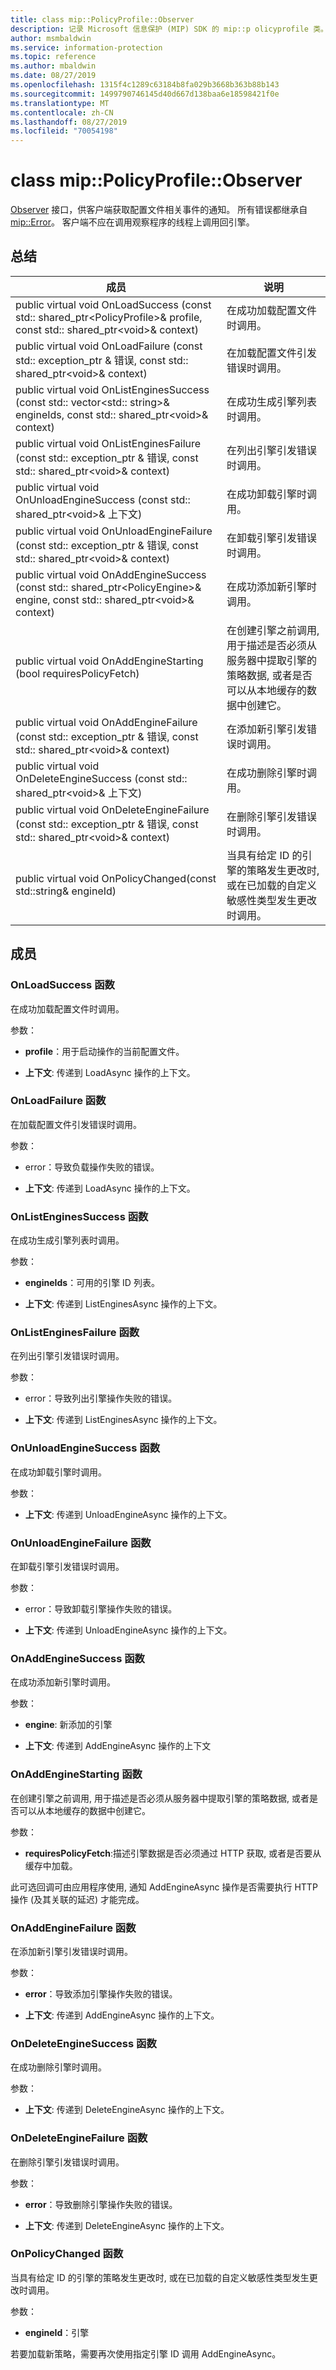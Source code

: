 ```yaml
---
title: class mip::PolicyProfile::Observer
description: 记录 Microsoft 信息保护 (MIP) SDK 的 mip::p olicyprofile 类。
author: msmbaldwin
ms.service: information-protection
ms.topic: reference
ms.author: mbaldwin
ms.date: 08/27/2019
ms.openlocfilehash: 1315f4c1289c63184b8fa029b3668b363b88b143
ms.sourcegitcommit: 1499790746145d40d667d138baa6e18598421f0e
ms.translationtype: MT
ms.contentlocale: zh-CN
ms.lasthandoff: 08/27/2019
ms.locfileid: "70054198"
---
```

# <a name="class-mippolicyprofileobserver"></a>class mip::PolicyProfile::Observer 
[Observer](class_mip_policyprofile_observer.md) 接口，供客户端获取配置文件相关事件的通知。
所有错误都继承自 [mip::Error](class_mip_error.md)。 客户端不应在调用观察程序的线程上调用回引擎。
  
## <a name="summary"></a>总结
 成员                        | 说明                                
--------------------------------|---------------------------------------------
public virtual void OnLoadSuccess (const std:: shared_ptr\<PolicyProfile\>& profile, const std:: shared_ptr\<void\>& context)  |  在成功加载配置文件时调用。
public virtual void OnLoadFailure (const std:: exception_ptr & 错误, const std:: shared_ptr\<void\>& context)  |  在加载配置文件引发错误时调用。
public virtual void OnListEnginesSuccess (const std:: vector\<std:: string\>& engineIds, const std:: shared_ptr\<void\>& context)  |  在成功生成引擎列表时调用。
public virtual void OnListEnginesFailure (const std:: exception_ptr & 错误, const std:: shared_ptr\<void\>& context)  |  在列出引擎引发错误时调用。
public virtual void OnUnloadEngineSuccess (const std:: shared_ptr\<void\>& 上下文)  |  在成功卸载引擎时调用。
public virtual void OnUnloadEngineFailure (const std:: exception_ptr & 错误, const std:: shared_ptr\<void\>& context)  |  在卸载引擎引发错误时调用。
public virtual void OnAddEngineSuccess (const std:: shared_ptr\<PolicyEngine\>& engine, const std:: shared_ptr\<void\>& context)  |  在成功添加新引擎时调用。
public virtual void OnAddEngineStarting (bool requiresPolicyFetch)  |  在创建引擎之前调用, 用于描述是否必须从服务器中提取引擎的策略数据, 或者是否可以从本地缓存的数据中创建它。
public virtual void OnAddEngineFailure (const std:: exception_ptr & 错误, const std:: shared_ptr\<void\>& context)  |  在添加新引擎引发错误时调用。
public virtual void OnDeleteEngineSuccess (const std:: shared_ptr\<void\>& 上下文)  |  在成功删除引擎时调用。
public virtual void OnDeleteEngineFailure (const std:: exception_ptr & 错误, const std:: shared_ptr\<void\>& context)  |  在删除引擎引发错误时调用。
public virtual void OnPolicyChanged(const std::string& engineId)  |  当具有给定 ID 的引擎的策略发生更改时, 或在已加载的自定义敏感性类型发生更改时调用。
  
## <a name="members"></a>成员
  
### <a name="onloadsuccess-function"></a>OnLoadSuccess 函数
在成功加载配置文件时调用。

参数：  
* **profile**：用于启动操作的当前配置文件。 


* **上下文**: 传递到 LoadAsync 操作的上下文。


  
### <a name="onloadfailure-function"></a>OnLoadFailure 函数
在加载配置文件引发错误时调用。

参数：  
* error：导致负载操作失败的错误。 


* **上下文**: 传递到 LoadAsync 操作的上下文。


  
### <a name="onlistenginessuccess-function"></a>OnListEnginesSuccess 函数
在成功生成引擎列表时调用。

参数：  
* **engineIds**：可用的引擎 ID 列表。 


* **上下文**: 传递到 ListEnginesAsync 操作的上下文。


  
### <a name="onlistenginesfailure-function"></a>OnListEnginesFailure 函数
在列出引擎引发错误时调用。

参数：  
* error：导致列出引擎操作失败的错误。 


* **上下文**: 传递到 ListEnginesAsync 操作的上下文。


  
### <a name="onunloadenginesuccess-function"></a>OnUnloadEngineSuccess 函数
在成功卸载引擎时调用。

参数：  
* **上下文**: 传递到 UnloadEngineAsync 操作的上下文。


  
### <a name="onunloadenginefailure-function"></a>OnUnloadEngineFailure 函数
在卸载引擎引发错误时调用。

参数：  
* error：导致卸载引擎操作失败的错误。 


* **上下文**: 传递到 UnloadEngineAsync 操作的上下文。


  
### <a name="onaddenginesuccess-function"></a>OnAddEngineSuccess 函数
在成功添加新引擎时调用。

参数：  
* **engine**: 新添加的引擎 


* **上下文**: 传递到 AddEngineAsync 操作的上下文


  
### <a name="onaddenginestarting-function"></a>OnAddEngineStarting 函数
在创建引擎之前调用, 用于描述是否必须从服务器中提取引擎的策略数据, 或者是否可以从本地缓存的数据中创建它。

参数：  
* **requiresPolicyFetch**:描述引擎数据是否必须通过 HTTP 获取, 或者是否要从缓存中加载。


此可选回调可由应用程序使用, 通知 AddEngineAsync 操作是否需要执行 HTTP 操作 (及其关联的延迟) 才能完成。
  
### <a name="onaddenginefailure-function"></a>OnAddEngineFailure 函数
在添加新引擎引发错误时调用。

参数：  
* **error**：导致添加引擎操作失败的错误。 


* **上下文**: 传递到 AddEngineAsync 操作的上下文。


  
### <a name="ondeleteenginesuccess-function"></a>OnDeleteEngineSuccess 函数
在成功删除引擎时调用。

参数：  
* **上下文**: 传递到 DeleteEngineAsync 操作的上下文。


  
### <a name="ondeleteenginefailure-function"></a>OnDeleteEngineFailure 函数
在删除引擎引发错误时调用。

参数：  
* **error**：导致删除引擎操作失败的错误。 


* **上下文**: 传递到 DeleteEngineAsync 操作的上下文。


  
### <a name="onpolicychanged-function"></a>OnPolicyChanged 函数
当具有给定 ID 的引擎的策略发生更改时, 或在已加载的自定义敏感性类型发生更改时调用。

参数：  
* **engineId**：引擎 


若要加载新策略，需要再次使用指定引擎 ID 调用 AddEngineAsync。